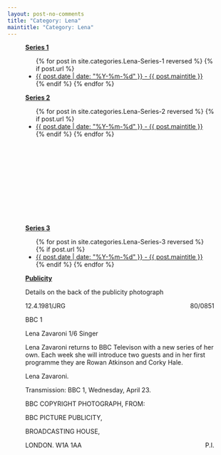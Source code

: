 ```yaml
---
layout: post-no-comments
title: "Category: Lena"
maintitle: "Category: Lena"
---
```


<figure class="fig1">
<div class="CardLayout">
<div class="CardItem"><strong id="infobox1"><a href="#infobox1">Series 1</a></strong></div>
<div class="CardItem">
<ul>
  {% for post in site.categories.Lena-Series-1 reversed %}
    {% if post.url %}
        <li><a href="{{ post.url }}">{{ post.date | date: "%Y-%m-%d" }} - {{ post.maintitle }}</a></li>
    {% endif %}
  {% endfor %}
</ul>
</div>
</div>
</figure>

<figure class="fig2">
<div class="CardLayout series2">
<div class="CardItem"><strong id="infobox2"><a href="#infobox2">Series 2</a></strong></div>
<div class="CardItem">
<ul>
  {% for post in site.categories.Lena-Series-2 reversed %}
    {% if post.url %}
        <li><a href="{{ post.url }}">{{ post.date | date: "%Y-%m-%d" }} - {{ post.maintitle }}</a></li>
    {% endif %}
  {% endfor %}
</ul>
</div>
</div>
</figure>

<figure class="fig3">
<div class="CardLayout">
<div class="CardItem"><strong id="infobox3"><a href="#infobox3">Series 3</a></strong></div>
<div class="CardItem">
<ul>
  {% for post in site.categories.Lena-Series-3 reversed %}
    {% if post.url %}
        <li><a href="{{ post.url }}">{{ post.date | date: "%Y-%m-%d" }} - {{ post.maintitle }}</a></li>
    {% endif %}
  {% endfor %}
</ul>
</div>
</div>
</figure>

<figure class="fig3">
<div class="CardLayout">
<div class="CardItem"><strong id="infobox4"><a href="#infobox4">Publicity</a></strong></div>
<div class="CardItem">
<p>Details on the back of the publicity photograph</p>
<p>12.4.1981/JRG <span style="float: right;">80/0851</span></p>
<p>BBC 1</p>
<p>Lena Zavaroni 1/6 Singer</p>
<p>Lena Zavaroni returns to BBC Televison with a new series of her own. Each week she will introduce two guests and in her first programme they are Rowan Atkinson and Corky Hale.</p>
<p>Lena Zavaroni.</p>
<p>Transmission: BBC 1, Wednesday, April 23.</p>
<p>BBC COPYRIGHT PHOTOGRAPH, FROM:</p>
<p>BBC PICTURE PUBLICITY,</p>
<p>BROADCASTING HOUSE,</p>
<p>LONDON. W1A 1AA <span style="float: right;">P.I.</span></p>
</div>
</div>
</figure>

<style>
.series2 {height: 279px}
@media screen and (orientation:portrait) {.blogger-card {height: unset;}}
</style>

